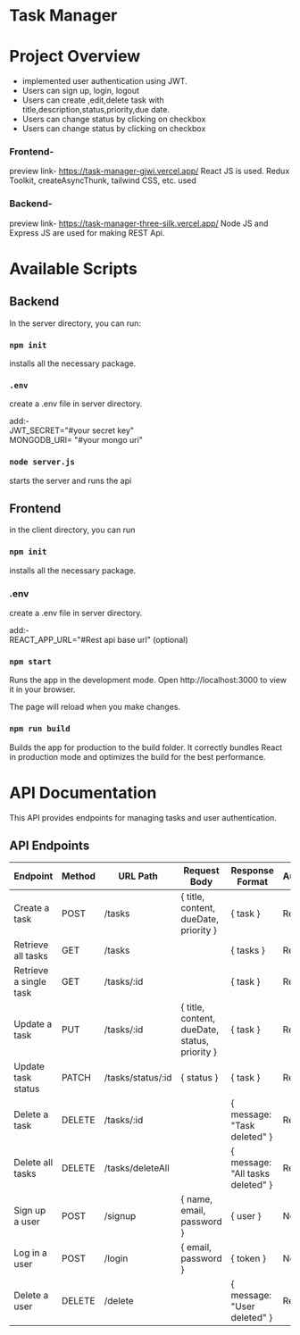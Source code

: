 <h1>Task Manager</h1>

# Project Overview
<ul>
  <li>implemented user authentication using JWT.</li>
  <li>Users can sign up, login, logout</li>
  <li>Users can create ,edit,delete task with title,description,status,priority,due date.</li>
  <li>Users can change status by clicking on checkbox</li>
  <li>Users can change status by clicking on checkbox</li>
</ul>

 ### Frontend-
 preview link- https://task-manager-gjwi.vercel.app/
   React JS is used.
   Redux Toolkit, createAsyncThunk, tailwind CSS, etc. used

### Backend-
preview link- https://task-manager-three-silk.vercel.app/
  Node JS and Express JS are used for making REST Api.


# Available Scripts
## Backend
In the server directory, you can run:
### `npm init`

installs all the necessary package.

### `.env`
create a .env file in server directory.

add:- <br/>
JWT_SECRET="#your secret key" <br/>
MONGODB_URI= "#your mongo uri"
 
### `node server.js`

starts the server and runs the api

## Frontend

in the client directory, you can run
### `npm init`
installs all the necessary package.

### .env
create a .env file in server directory.

add:- <br/>
  REACT_APP_URL="#Rest api base url" (optional)

### `npm start`
Runs the app in the development mode.
Open http://localhost:3000 to view it in your browser.

The page will reload when you make changes.

### `npm run build`

Builds the app for production to the build folder.
It correctly bundles React in production mode and optimizes the build for the best performance.



# API Documentation

This API provides endpoints for managing tasks and user authentication.

## API Endpoints

| Endpoint | Method | URL Path | Request Body | Response Format | Authentication |
|---|---|---|---|---|---|
| Create a task | POST | /tasks | { title, content, dueDate, priority } | { task } | Required |
| Retrieve all tasks | GET | /tasks |  | { tasks } | Required |
| Retrieve a single task | GET | /tasks/:id |  | { task } | Required |
| Update a task | PUT | /tasks/:id | { title, content, dueDate, status, priority } | { task } | Required |
| Update task status | PATCH | /tasks/status/:id | { status } | { task } | Required |
| Delete a task | DELETE | /tasks/:id |  | { message: "Task deleted" } | Required |
| Delete all tasks | DELETE | /tasks/deleteAll |  | { message: "All tasks deleted" } | Required |
| Sign up a user | POST | /signup | { name, email, password } | { user } | Not required |
| Log in a user | POST | /login | { email, password } | { token } | Not required |
| Delete a user | DELETE | /delete |  | { message: "User deleted" } | Required |

